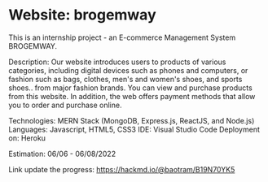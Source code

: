 # Website: brogemway
This is an internship project - an E-commerce Management System BROGEMWAY.

Description: Our website introduces users to products of various categories, including digital devices such as phones and computers, or fashion such as bags, clothes, men's and women's shoes, and sports shoes.. from major fashion brands. You can view and purchase products from this website. In addition, the web offers payment methods that allow you to order and purchase online.

Technologies: MERN Stack (MongoDB, Express.js, ReactJS, and Node.js)
Languages: Javascript, HTML5, CSS3
IDE: Visual Studio Code
Deployment on: Heroku

Estimation: 06/06 - 06/08/2022

Link update the progress: https://hackmd.io/@baotram/B19N70YK5
